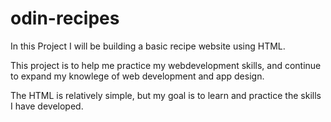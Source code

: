 # odin-recipes

In this Project I will be building a basic recipe website using HTML. 

This project is to help me practice my webdevelopment skills, and continue to expand my knowlege of web development and app design.

The HTML is relatively simple, but my goal is to learn and practice the skills I have developed.